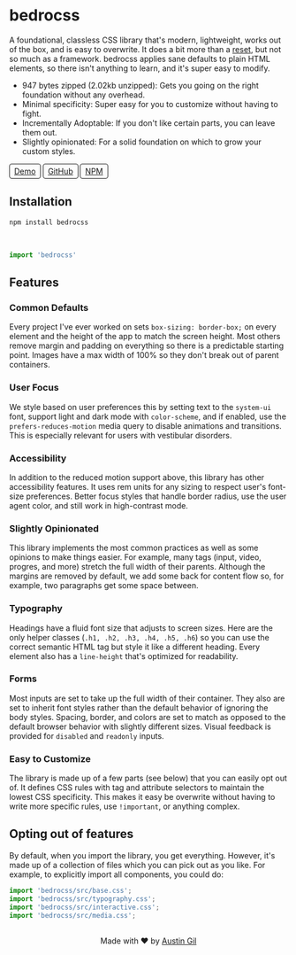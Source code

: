 # bedrocss

A foundational, classless CSS library that's modern, lightweight, works out of the box, and is easy to overwrite. It does a bit more than a [reset](https://cssdeck.com/blog/what-is-a-css-reset/), but not so much as a framework. bedrocss applies sane defaults to plain HTML elements, so there isn't anything to learn, and it's super easy to modify.

- 947 bytes zipped (2.02kb unzipped): Gets you going on the right foundation without any overhead.
- Minimal specificity: Super easy for you to customize without having to fight. 
- Incrementally Adoptable: If you don't like certain parts, you can leave them out.
- Slightly opinionated: For a solid foundation on which to grow your custom styles.

<a href="https://style-check.stegosource.com/?url=https://unpkg.com/bedrocss/bedrocss.min.css" style="display: inline-block; border: 1px solid; border-radius: .25rem; padding: .25rem .5rem;">Demo</a>
<a href="https://github.com/austingil/bedrocss" style="display: inline-block; border: 1px solid; border-radius: .25rem; padding: .25rem .5rem;">GitHub</a>
<a href="https://www.npmjs.com/package/bedrocss" style="display: inline-block; border: 1px solid; border-radius: .25rem; padding: .25rem .5rem;">NPM</a>

## Installation

```
npm install bedrocss
```

<br>

```js
import 'bedrocss'
```

## Features

### Common Defaults

Every project I've ever worked on sets `box-sizing: border-box;` on every element and the height of the app to match the screen height. Most others remove margin and padding on everything so there is a predictable starting point. Images have a max width of 100% so they don't break out of parent containers.

### User Focus

We style based on user preferences this by setting text to the  `system-ui` font, support light and dark mode with `color-scheme`, and if enabled, use the `prefers-reduces-motion` media query to disable animations and transitions. This is especially relevant for users with vestibular disorders.

### Accessibility

In addition to the reduced motion support above, this library has other accessibility features. It uses rem units for any sizing to respect user's font-size preferences. Better focus styles that handle border radius, use the user agent color, and still work in high-contrast mode.

### Slightly Opinionated

This library implements the most common practices as well as some opinions to make things easier. For example, many tags (input, video, progres, and more) stretch the full width of their parents. Although the margins are removed by default, we add some back for content flow so, for example, two paragraphs get some space between.

### Typography

Headings have a fluid font size that adjusts to screen sizes. Here are the only helper classes (`.h1, .h2, .h3, .h4, .h5, .h6`) so you can use the correct semantic HTML tag but style it like a different heading. Every element also has a `line-height` that's optimized for readability.

### Forms

Most inputs are set to take up the full width of their container. They also are set to inherit font styles rather than the default behavior of ignoring the body styles. Spacing, border, and colors are set to match as opposed to the default browser behavior with slightly different sizes. Visual feedback is provided for `disabled` and `readonly` inputs.

### Easy to Customize

The library is made up of a few parts (see below) that you can easily opt out of. It defines CSS rules with tag and attribute selectors to maintain the lowest CSS specificity. This makes it easy be overwrite without having to write more specific rules, use `!important`, or anything complex.

## Opting out of features

By default, when you import the library, you get everything. However, it's made up of a collection of files which you can pick out as you like. For example, to explicitly import all components, you could do:

```js
import 'bedrocss/src/base.css';
import 'bedrocss/src/typography.css';
import 'bedrocss/src/interactive.css';
import 'bedrocss/src/media.css';
```

<p style="margin-top: 30px; text-align: center;">
  Made with ❤ by
  <a href="https://austingil.com">Austin Gil</a>
</p>
